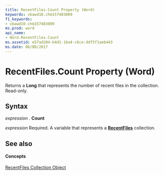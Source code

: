 ```yaml
---
title: RecentFiles.Count Property (Word)
keywords: vbawd10.chm157483009
f1_keywords:
- vbawd10.chm157483009
ms.prod: word
api_name:
- Word.RecentFiles.Count
ms.assetid: e57ad204-b4d1-16a4-c6ce-ddf5f1aeb443
ms.date: 06/08/2017
---
```



# RecentFiles.Count Property (Word)

Returns a  **Long** that represents the number of recent files in the collection. Read-only.


## Syntax

 _expression_ . **Count**

 _expression_ Required. A variable that represents a **[RecentFiles](recentfiles-object-word.md)** collection.


## See also


#### Concepts


[RecentFiles Collection Object](recentfiles-object-word.md)

